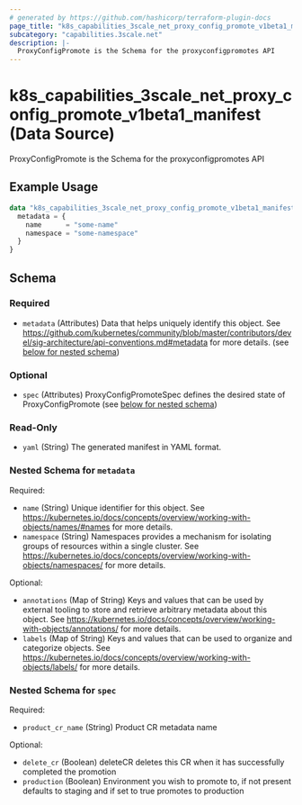 ```yaml
---
# generated by https://github.com/hashicorp/terraform-plugin-docs
page_title: "k8s_capabilities_3scale_net_proxy_config_promote_v1beta1_manifest Data Source - terraform-provider-k8s"
subcategory: "capabilities.3scale.net"
description: |-
  ProxyConfigPromote is the Schema for the proxyconfigpromotes API
---
```


# k8s_capabilities_3scale_net_proxy_config_promote_v1beta1_manifest (Data Source)

ProxyConfigPromote is the Schema for the proxyconfigpromotes API

## Example Usage

```terraform
data "k8s_capabilities_3scale_net_proxy_config_promote_v1beta1_manifest" "example" {
  metadata = {
    name      = "some-name"
    namespace = "some-namespace"
  }
}
```

<!-- schema generated by tfplugindocs -->
## Schema

### Required

- `metadata` (Attributes) Data that helps uniquely identify this object. See https://github.com/kubernetes/community/blob/master/contributors/devel/sig-architecture/api-conventions.md#metadata for more details. (see [below for nested schema](#nestedatt--metadata))

### Optional

- `spec` (Attributes) ProxyConfigPromoteSpec defines the desired state of ProxyConfigPromote (see [below for nested schema](#nestedatt--spec))

### Read-Only

- `yaml` (String) The generated manifest in YAML format.

<a id="nestedatt--metadata"></a>
### Nested Schema for `metadata`

Required:

- `name` (String) Unique identifier for this object. See https://kubernetes.io/docs/concepts/overview/working-with-objects/names/#names for more details.
- `namespace` (String) Namespaces provides a mechanism for isolating groups of resources within a single cluster. See https://kubernetes.io/docs/concepts/overview/working-with-objects/namespaces/ for more details.

Optional:

- `annotations` (Map of String) Keys and values that can be used by external tooling to store and retrieve arbitrary metadata about this object. See https://kubernetes.io/docs/concepts/overview/working-with-objects/annotations/ for more details.
- `labels` (Map of String) Keys and values that can be used to organize and categorize objects. See https://kubernetes.io/docs/concepts/overview/working-with-objects/labels/ for more details.


<a id="nestedatt--spec"></a>
### Nested Schema for `spec`

Required:

- `product_cr_name` (String) Product CR metadata name

Optional:

- `delete_cr` (Boolean) deleteCR deletes this CR when it has successfully completed the promotion
- `production` (Boolean) Environment you wish to promote to, if not present defaults to staging and if set to true promotes to production
